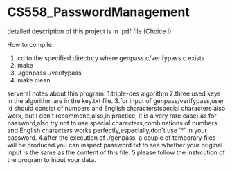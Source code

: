 # CS558_PasswordManagement


detailed description of this project is in .pdf file (Choice I)


How to compile:
1. cd to the specified directory where genpass.c/verifypass.c exists
2. make
3. ./genpass
   ./verifypass
4. make clean

serveral notes about this program:
1.triple-des algorithm
2.three used keys in the algorithm are in the key.txt file.
3.for input of genpass/verifypass,user id should consist of numbers and English characters(special characters also work, but I don't recommend,also,in practice, it is a very rare case).as for password,also try not to use special characters,combinations of numbers and English characters works perfectly,especially,don't use '*' in your password.
4.after the execution of ./genpass, a couple of temporary files will be produced.you can inspect password.txt to see whether your original input is the same as the content of this file. 
5.please follow the instrcution of the program to input your data.
